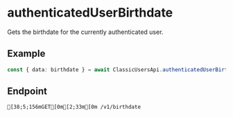 
# authenticatedUserBirthdate
Gets the birthdate for the currently authenticated user.



## Example
```ts copy showLineNumbers
const { data: birthdate } = await ClassicUsersApi.authenticatedUserBirthdate(); 
```



## Endpoint
```ansi
[38;5;156mGET[0m[2;33m[0m /v1/birthdate
```
  